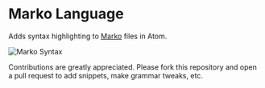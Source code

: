 # Marko Language

Adds syntax highlighting to [Marko](https://github.com/raptorjs3/marko) files in Atom.

![Marko Syntax](https://raw.githubusercontent.com/raptorjs3/marko/master/syntax.png)

Contributions are greatly appreciated. Please fork this repository and open a pull request to add snippets, make grammar tweaks, etc.
